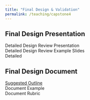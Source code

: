 ```yaml
---
title: "Final Design & Validation"
permalink: /teaching/capstone4
---
```


## Final Design Presentation
Detailed Design Review Presentation  
Detailed Design Review Example Slides  
Detailed  

## Final Design Document
[Suggested Outline](/teaching/FDDOutline)  
Document Example  
Document Rubric  
